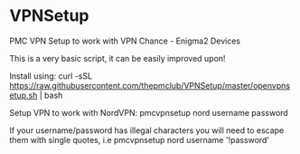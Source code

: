 # VPNSetup
PMC VPN Setup to work with VPN Chance - Enigma2 Devices


This is a very basic script, it can be easily improved upon!

Install using: curl -sSL https://raw.githubusercontent.com/thepmclub/VPNSetup/master/openvpnsetup.sh | bash

Setup VPN to work with NordVPN: pmcvpnsetup nord username password

If your username/password has illegal characters you will need to escape them with single quotes, i.e pmcvpnsetup nord username '!password'
